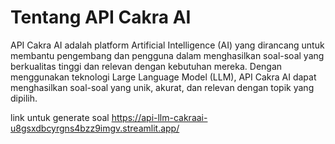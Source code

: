 # Tentang API Cakra AI
API Cakra AI adalah platform Artificial Intelligence (AI) yang dirancang untuk membantu pengembang dan pengguna dalam menghasilkan soal-soal yang berkualitas tinggi dan relevan dengan kebutuhan mereka. Dengan menggunakan teknologi Large Language Model (LLM), API Cakra AI dapat menghasilkan soal-soal yang unik, akurat, dan relevan dengan topik yang dipilih.

link untuk generate soal https://api-llm-cakraai-u8gsxdbcyrgns4bzz9imgv.streamlit.app/